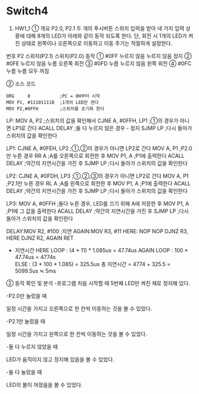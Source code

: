 # Switch4
1. HW1_1
① 개요
P2.0, P2.1 두 개의 푸시버튼 스위치 입력을 받아 네 가지 입력 상황에 대해 8개의 LED가 아래와 같이 동작 되도록 한다. 단, 회전 시 1개의 LED가 켜진 상태로 왼쪽이나 오른쪽으로 이동하고 이동 주기는 적절하게 설정한다.


번호
P2
스위치(P2.1)
스위치(P2.0)
동작
①
#0FF
누르지 않음
누르지 않음
정지
②
#0FE
누르지 않음
누름
오른쪽 회전
③
#0FD
누름
누르지 않음
왼쪽 회전
④
#0FC
누름
누름
모두 꺼짐


② 소스 코드

	ORG 	0			;PC = 0H부터 시작
	MOV	P1, #11101111B	;1개의 LED만 켠다
	MOV	P2,#0FFH		;스위치를 초기화 한다

LP:	MOV 	A, P2			;스위치의 값을 확인해서
	CJNE	A, #0FFH, LP1	;①의 경우가 아니면 LP1로 간다
	ACALL	DELAY			;둘 다 누르지 않은 경우 - 정지
	SJMP	LP			;다시 돌아가 스위치의 값을 확인한다

LP1:	CJNE	A, #0FEH, LP2	;①,②의 경우가 아니면 LP2로 간다
	MOV	A, P1			;P2.0만 누른 경우
	RR	A			;A를 오른쪽으로 회전한 후
	MOV	P1, A			;P1에 출력한다
	ACALL	DELAY			;약간의 지연시간을 가진 후
	SJMP	LP			;다시 돌아가 스위치의 값을 확인한다

LP2:	CJNE	A, #0FDH, LP3	;①,②,③의 경우가 아니면 LP2로 간다
	MOV	A, P1			;P2.1만 누른 경우
	RL	A			;A를 왼쪽으로 회전한 후
	MOV	P1, A			;P1에 출력한다
	ACALL	DELAY			;약간의 지연시간을 가진 후
	SJMP	LP			;다시 돌아가 스위치의 값을 확인한다

LP3:	MOV	A, #0FFH		;둘다 누른 경우, LED를 끄기 위해 A에 저장한 후
	MOV	P1, A			;P1에 그 값을 출력한다
	ACALL	DELAY			;약간의 지연시간을 가진 후
	SJMP	LP			;다시 돌아가 스위치의 값을 확인한다
		
DELAY:MOV	R2, #100		;지연
AGAIN:MOV	R3, #11
HERE:	NOP
	NOP	
	DJNZ	R3, HERE
	DJNZ	R2, AGAIN
	RET

* 지연시간 
HERE LOOP : (4 * 11) * 1.085us = 47.74us 
AGAIN LOOP : 100 * 47.74us = 4774s  
ELSE : (3 * 100 * 1.085) = 325.5us 
총 지연시간 = 4774 + 325.5 = 5099.5us ≒ 5ms


② 동작 확인 및 분석
-프로그램 처음 시작할 때
5번째 LED만 켜진 채로 정지해 있다.

-P2.0만 눌렀을 때






일정 시간을 가지고 오른쪽으로 한 칸씩 이동하는 것을 볼 수 있었다.

-P2.1만 눌렀을 때




















일정 시간을 가지고 왼쪽으로 한 칸씩 이동하는 것을 볼 수 있었다.

-둘 다 누르지 않았을 때











LED가 움직이지 않고 정지해 있음을 볼 수 있었다.

-둘 다 눌렀을 때










LED의 불이 꺼졌음을 볼 수 있었다.
